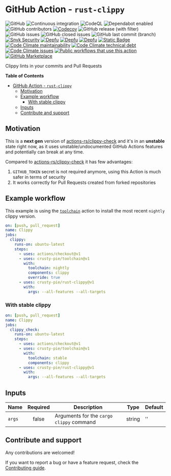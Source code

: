 # GitHub Action - `rust-clippy`

![GitHub](https://img.shields.io/github/license/crusty-pie/clippy?label=License&color=blue&logo=gitbook)
![Continuous integration](https://github.com/crusty-pie/clippy/workflows/Unit%20tests/badge.svg)
![CodeQL](https://github.com/crusty-pie/clippy/workflows/CodeQL/badge.svg)
![Dependabot enabled](https://img.shields.io/badge/Dependabot-Enabled-brightgreen?logo=dependabot)
![GitHub contributors](https://img.shields.io/github/contributors/crusty-pie/clippy?logo=github&label=Contributors)
[![Codecov](https://img.shields.io/codecov/c/github/crusty-pie/clippy?logo=codecov&label=Coverage)](https://app.codecov.io/gh/crusty-pie/clippy)
![GitHub release (with filter)](https://img.shields.io/github/v/release/crusty-pie/clippy?logo=github&label=Release&color=brightgreen)
![GitHub issues](https://img.shields.io/github/issues-raw/crusty-pie/clippy?label=Open%20Issues&logo=github&color=blue)
![GitHub closed issues](https://img.shields.io/github/issues-closed-raw/crusty-pie/clippy?label=Closed%20Issues&logo=github&color=blue)
![GitHub last commit (branch)](https://img.shields.io/github/last-commit/crusty-pie/clippy/main?label=Last%20Commit&logo=github&color=blue)
[![Snyk Security](https://img.shields.io/badge/Snyk%20Security-monitored-8731E8?logo=snyk)](https://snyk.io/test/github/crusty-pie/clippy)
[![Depfu](https://badges.depfu.com/badges/8e038d781d5d5ea4c2be016401319803/status.svg)](https://depfu.com)
[![Depfu](https://img.shields.io/depfu/dependencies/github/crusty-pie%2Fclippy?logo=depfu)](https://depfu.com/repos/github/crusty-pie/clippy)
[![Depfu](https://badges.depfu.com/badges/07d8712d1903c3495e6cfeacd170c437/count.svg)](https://depfu.com/github/crusty-pie/clippy?project_id=39503)
[![Static Badge](https://img.shields.io/badge/Code%20Climate-enabled-brightgreen?logo=codeclimate)](https://codeclimate.com/)
[![Code Climate maintainability](https://img.shields.io/codeclimate/maintainability/crusty-pie/clippy?label=Maintainability&logo=codeclimate)](https://codeclimate.com/github/crusty-pie/clippy)
[![Code Climate technical debt](https://img.shields.io/codeclimate/tech-debt/crusty-pie/clippy?label=Technical%20Debt&logo=codeclimate)](https://codeclimate.com/github/crusty-pie/clippy/trends/technical_debt)
[![Code Climate issues](https://img.shields.io/codeclimate/issues/crusty-pie/clippy?label=Issues&logo=codeclimate)](https://codeclimate.com/github/crusty-pie/clippy/issues)
[![Public workflows that use this action](https://img.shields.io/endpoint?label=Used%20By&url=https%3A%2F%2Fused-by.vercel.app%2Fapi%2Fgithub-actions%2Fused-by%3Faction%3Dplacintaalexandru%2Fclippy%26badge%3Dtrue)](https://sourcegraph.com/search?q=context:global+crusty-pie/clippy+file:.github/workflows&patternType=literal)
[![GitHub Marketplace](https://img.shields.io/badge/Marketplace-rust-clippy-b7410e?logo=github)](https://github.com/marketplace/actions/rust-clippy)

Clippy lints in your commits and Pull Requests

**Table of Contents**

- [GitHub Action - `rust-clippy`](#github-action---rust-clippy)
  - [Motivation](#motivation)
  - [Example workflow](#example-workflow)
    - [With stable clippy](#with-stable-clippy)
  - [Inputs](#inputs)
  - [Contribute and support](#contribute-and-support)

## Motivation

This is a **next gen** version of [actions-rs/clippy-check](https://github.com/actions-rs/clippy-check) and it's in an **unstable** state right now, as it uses unstable/undocumented GitHub Actions features and potentially can break at any time.

Compared to [actions-rs/clippy-check](https://github.com/actions-rs/clippy-check)
it has few advantages:

 1. `GITHUB_TOKEN` secret is not required anymore, using this Action is much safer in terms of security
 2. It works correctly for Pull Requests created from forked repositories

## Example workflow

This example is using the [`toolchain`](https://github.com/crusty-pie/toolchain)
action to install the most recent `nightly` clippy version.

```yaml
on: [push, pull_request]
name: Clippy
jobs:
  clippy:
    runs-on: ubuntu-latest
    steps:
      - uses: actions/checkout@v1
      - uses: crusty-pie/toolchain@v1
        with:
          toolchain: nightly
          components: clippy
          override: true
      - uses: crusty-pie/rust-clippy@v1
        with:
          args: --all-features --all-targets
```

### With stable clippy

```yaml
on: [push, pull_request]
name: Clippy
jobs:
  clippy_check:
    runs-on: ubuntu-latest
    steps:
      - uses: actions/checkout@v1
      - uses: crusty-pie/toolchain@v1
        with:
          toolchain: stable
          components: clippy
      - uses: crusty-pie/rust-clippy@v1
        with:
          args: --all-features --all-targets
```

## Inputs

| Name         | Required | Description                              | Type   | Default |
|--------------|:--------:|------------------------------------------|--------|---------|
| `args`       |  false   | Arguments for the `cargo clippy` command | string | ''      |

## Contribute and support

Any contributions are welcomed!

If you want to report a bug or have a feature request,
check the [Contributing guide](https://github.com/crusty-pie/clippy/blob/main/CONTRIBUTING.md).
